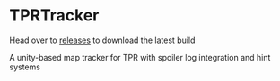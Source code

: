 # TPRTracker
 Head over to [releases](https://github.com/AudioPixie/TPRTracker/releases) to download the latest build
 
 A unity-based map tracker for TPR with spoiler log integration and hint systems
